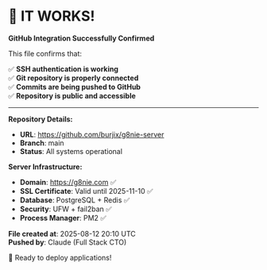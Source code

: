 # 🎉 IT WORKS!

**GitHub Integration Successfully Confirmed**

This file confirms that:

✅ **SSH authentication is working**  
✅ **Git repository is properly connected**  
✅ **Commits are being pushed to GitHub**  
✅ **Repository is public and accessible**  

---

**Repository Details:**
- **URL**: https://github.com/burjix/g8nie-server
- **Branch**: main
- **Status**: All systems operational

**Server Infrastructure:**
- **Domain**: https://g8nie.com ✅
- **SSL Certificate**: Valid until 2025-11-10 ✅
- **Database**: PostgreSQL + Redis ✅
- **Security**: UFW + fail2ban ✅
- **Process Manager**: PM2 ✅

**File created at**: 2025-08-12 20:10 UTC  
**Pushed by**: Claude (Full Stack CTO)

🚀 Ready to deploy applications!